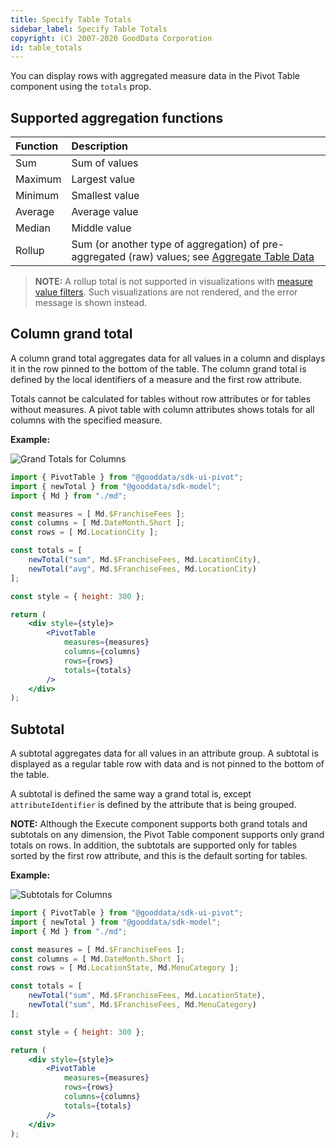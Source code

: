 ```yaml
---
title: Specify Table Totals
sidebar_label: Specify Table Totals
copyright: (C) 2007-2020 GoodData Corporation
id: table_totals
---
```


You can display rows with aggregated measure data in the Pivot Table component using the `totals` prop.

## Supported aggregation functions

| Function | Description |
| :--- | :--- |
| Sum | Sum of values |
| Maximum | Largest value |
| Minimum | Smallest value |
| Average | Average value |
| Median | Middle value |
| Rollup | Sum (or another type of aggregation) of pre-aggregated (raw) values; see [Aggregate Table Data](https://help.gooddata.com/pages/viewpage.action?pageId=34341547) |

> **NOTE:** A rollup total is not supported in visualizations with [measure value filters](30_tips__filter_visual_components.md#filter-by-a-measure-value). Such visualizations are not rendered, and the error message is shown instead.

## Column grand total

A column grand total aggregates data for all values in a column and displays it in the row pinned to the bottom of the table. The column grand total is defined by the local identifiers of a measure and the first row attribute.

Totals cannot be calculated for tables without row attributes or for tables without measures. A pivot table with column attributes shows totals for all columns with the specified measure.

**Example:**

![Grand Totals for Columns](assets/pivot_table_totals.png)

```jsx
import { PivotTable } from "@gooddata/sdk-ui-pivot";
import { newTotal } from "@gooddata/sdk-model";
import { Md } from "./md";

const measures = [ Md.$FranchiseFees ];
const columns = [ Md.DateMonth.Short ];
const rows = [ Md.LocationCity ];

const totals = [
    newTotal("sum", Md.$FranchiseFees, Md.LocationCity),
    newTotal("avg", Md.$FranchiseFees, Md.LocationCity)
];

const style = { height: 300 };

return (
    <div style={style}>
        <PivotTable
            measures={measures}
            columns={columns}
            rows={rows}
            totals={totals}
        />
    </div>
);
```

## Subtotal

A subtotal aggregates data for all values in an attribute group. A subtotal is displayed as a regular table row with data and is not pinned to the bottom of the table.

A subtotal is defined the same way a grand total is, except `attributeIdentifier` is defined by the attribute that is being grouped.

**NOTE:** Although the Execute component supports both grand totals and subtotals on any dimension, the Pivot Table
component supports only grand totals on rows. In addition, the subtotals are supported only for tables sorted by the
first row attribute, and this is the default sorting for tables.

**Example:**

![Subtotals for Columns](assets/pivot_table_subtotals.png)

```jsx
import { PivotTable } from "@gooddata/sdk-ui-pivot";
import { newTotal } from "@gooddata/sdk-model";
import { Md } from "./md";

const measures = [ Md.$FranchiseFees ];
const columns = [ Md.DateMonth.Short ];
const rows = [ Md.LocationState, Md.MenuCategory ];

const totals = [
    newTotal("sum", Md.$FranchiseFees, Md.LocationState),
    newTotal("sum", Md.$FranchiseFees, Md.MenuCategory)
];

const style = { height: 300 };

return (
    <div style={style}>
        <PivotTable
            measures={measures}
            rows={rows}
            columns={columns}
            totals={totals}
        />
    </div>
);
```
